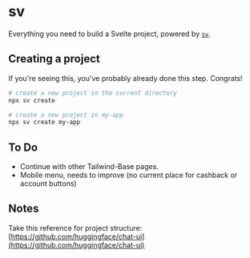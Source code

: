 # sv

Everything you need to build a Svelte project, powered by [`sv`](https://github.com/sveltejs/cli).

## Creating a project

If you're seeing this, you've probably already done this step. Congrats!

```bash
# create a new project in the current directory
npx sv create

# create a new project in my-app
npx sv create my-app
```

## To Do

- Continue with other Tailwind-Base pages.
- Mobile menu, needs to improve (no current place for cashback or account buttons)

## Notes

Take this reference for project structure: [https://github.com/huggingface/chat-ui](https://github.com/huggingface/chat-ui)
